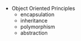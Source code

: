 - Object Oriented Principles
    - encapsulation
    - inheritance
    - polymorphism
    - abstraction